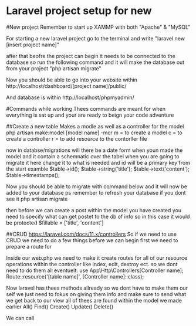 # Laravel project setup for new


#New project 
Remember to start up XAMMP with both "Apache" & "MySQL"

For starting a new laravel project go to the terminal and write "laravel new [insert project name]"

after that beofre the project can begin it needs to be connected to the database so run the following command and it will make the database out from your project
"php artisan migrate"

Now you should be able to go into your website within 
http://localhost/dashboard/[project name]/public/

And database is within 
http://localhost/phpmyadmin/



#Commands while working 
Thees commands are meant for when everything is sat up and your are ready to beign your code adventure

##Create a new table 
Makes a modle as well as a controller for the model
php artisan make:model [model name] -mcr
m = to create a model
c = to create a controller
r = to add resource to the contorller file

now in databse/migrations will there be a date form when youn made the model and it contain a schemnatic over the tabel when you are going to migrate it here change it to what is needed and id will be a primary key from the start 
examble 
$table->id();
$table->string('title');
$table->text('content');
$table->timestamps();

Now you should be able to migrate with command below and it will now be added to your database ps remember to refresh your database if you dont see it 
php artisan migrate

then before we can create a post within the model you have created you need to specify what can get postet to the db of info so in this case it would be 
protected $fillable = ['title', 'content']

##CRUD
https://laravel.com/docs/11.x/controllers
So if we need to use CRUD we need to do a few things before we can begin first we need to prepare a route for 

Inside our web.php we need to make it create routes for all of our resource operations within the controller like index, edit, destroy ect.
so we dont need to do them all eventuelt.
use App\Http\Controllers\[Controller name];
Route::resource('[table name]', [Controller name]::class);

Now laravel has thees methods allready so we dont have to make them our self we just need to fokus on giving them info and make sure to send what we get back to our view all of thees are found within the model we made earlier
All()
Find()
Create()
Update()
Delete()

We can call 

